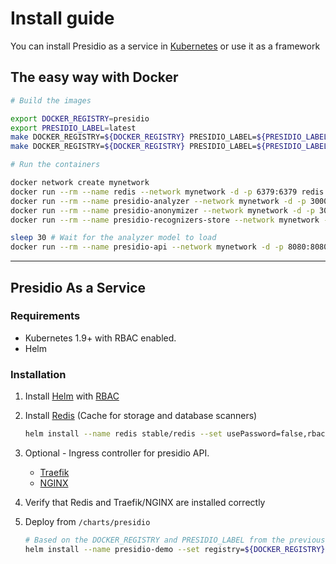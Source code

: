 # Install guide

You can install Presidio as a service in [Kubernetes](https://kubernetes.io/) or use it as a framework

## The easy way with Docker

```sh
# Build the images

export DOCKER_REGISTRY=presidio
export PRESIDIO_LABEL=latest
make DOCKER_REGISTRY=${DOCKER_REGISTRY} PRESIDIO_LABEL=${PRESIDIO_LABEL} docker-build-deps
make DOCKER_REGISTRY=${DOCKER_REGISTRY} PRESIDIO_LABEL=${PRESIDIO_LABEL} docker-build

# Run the containers

docker network create mynetwork
docker run --rm --name redis --network mynetwork -d -p 6379:6379 redis
docker run --rm --name presidio-analyzer --network mynetwork -d -p 3000:3000 -e GRPC_PORT=3000 ${DOCKER_REGISTRY}/presidio-analyzer:${PRESIDIO_LABEL}
docker run --rm --name presidio-anonymizer --network mynetwork -d -p 3001:3001 -e GRPC_PORT=3001 ${DOCKER_REGISTRY}/presidio-anonymizer:${PRESIDIO_LABEL}
docker run --rm --name presidio-recognizers-store --network mynetwork -d -p 3004:3004 -e GRPC_PORT=3004 -e REDIS_URL=redis:6379 ${DOCKER_REGISTRY}/presidio-recognizers-store:${PRESIDIO_LABEL}

sleep 30 # Wait for the analyzer model to load
docker run --rm --name presidio-api --network mynetwork -d -p 8080:8080 -e WEB_PORT=8080 -e ANALYZER_SVC_ADDRESS=presidio-analyzer:3000 -e ANONYMIZER_SVC_ADDRESS=presidio-anonymizer:3001 -e RECOGNIZERS_STORE_SVC_ADDRESS=presidio-recognizers-store:3004 ${DOCKER_REGISTRY}/presidio-api:${PRESIDIO_LABEL}
```

---

## Presidio As a Service

### Requirements

- Kubernetes 1.9+ with RBAC enabled.
- Helm

### Installation

1. Install [Helm](https://github.com/kubernetes/helm) with [RBAC](https://github.com/kubernetes/helm/blob/master/docs/rbac.md#tiller-and-role-based-access-control)

2. Install [Redis](https://hub.kubeapps.com/charts/stable/redis) (Cache for storage and database scanners)

    ```sh
    helm install --name redis stable/redis --set usePassword=false,rbac.create=true --namespace presidio-system
    ```

3. Optional - Ingress controller for presidio API.
    - [Traefik](https://docs.traefik.io/user-guide/kubernetes/)
    - [NGINX](https://docs.microsoft.com/en-us/azure/aks/ingress-tls)

4. Verify that Redis and Traefik/NGINX are installed correctly


5. Deploy from `/charts/presidio`

    ```sh
    # Based on the DOCKER_REGISTRY and PRESIDIO_LABEL from the previous steps
    helm install --name presidio-demo --set registry=${DOCKER_REGISTRY},tag=${PRESIDIO_LABEL} . --namespace presidio
    ```